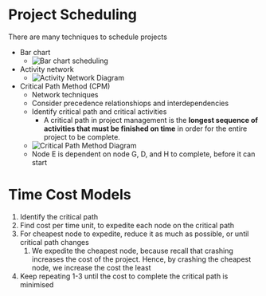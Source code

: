 # Project Scheduling

There are many techniques to schedule projects

- Bar chart
    - ![Bar chart scheduling](https://assets-global.website-files.com/5a5399a10a77cc0001b18774/5f45691e5710e40483762559_Free%20Excel%20gantt%20chart%20header%20image.png)
- Activity network
    - ![Activity Network Diagram](https://project-management.info/?attachment_id=725)
- Critical Path Method (CPM)
    - Network techniques
    - Consider precedence relationshiops and interdependencies
    - Identify critical path and critical activities
        - A critical path in project management is the **longest sequence of activities that must be finished on time** in order for the entire project to be complete. 
    - ![Critical Path Method Diagram](https://upload.wikimedia.org/wikipedia/commons/c/cd/SimpleAONwDrag3.png)
    - Node E is dependent on node G, D, and H to complete, before it can start

# Time Cost Models

1. Identify the critical path
2. Find cost per time unit, to expedite each node on the critical path
3. For cheapest node to expedite, reduce it as much as possible, or until critical path changes
    1. We expedite the cheapest node, because recall that crashing increases the cost of the project. Hence, by crashing the cheapest node, we increase the cost the least
4. Keep repeating 1-3 until the cost to complete the critical path is minimised